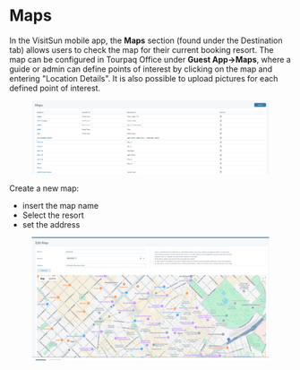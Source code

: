 # Maps

In the VisitSun mobile app, the **Maps** section (found under the Destination tab) allows users to check the map for their current booking resort. The map can be configured in Tourpaq Office under **Guest App→Maps**, where a guide or admin can define points of interest by clicking on the map and entering "Location Details". It is also possible to upload pictures for each defined point of interest.

<figure><img src=".gitbook/assets/image (153).png" alt=""><figcaption></figcaption></figure>

Create a new map:

* insert the map name
* Select the resort
* set the address

<figure><img src=".gitbook/assets/image (154).png" alt=""><figcaption></figcaption></figure>
